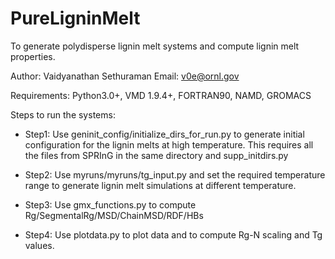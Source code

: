 # PureLigninMelt
To generate polydisperse lignin melt systems and compute lignin melt properties.

Author: Vaidyanathan Sethuraman
Email: v0e@ornl.gov

Requirements: Python3.0+, VMD 1.9.4+, FORTRAN90, NAMD, GROMACS

Steps to run the systems:

- Step1: Use geninit_config/initialize_dirs_for_run.py to generate initial configuration for the lignin melts at high temperature. This requires all the files from SPRInG in the same directory and supp_initdirs.py

- Step2: Use myruns/myruns/tg_input.py and set the required temperature range to generate lignin melt simulations at different temperature.

- Step3: Use gmx_functions.py to compute Rg/SegmentalRg/MSD/ChainMSD/RDF/HBs

- Step4: Use plotdata.py to plot data and to compute Rg-N scaling and Tg values.

